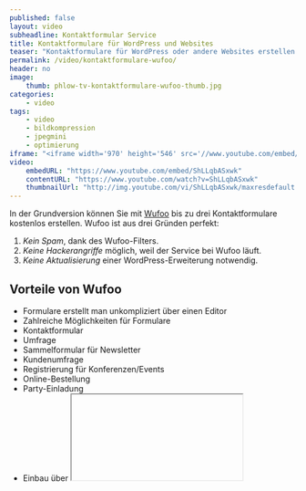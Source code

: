 ```yaml
---
published: false
layout: video
subheadline: Kontaktformular Service
title: Kontaktformulare für WordPress und Websites 
teaser: "Kontaktformulare für WordPress oder andere Websites erstellen Sie einfach mit dem Online-Service Wufoo. Die Videoanleitung zeigt, wie Sie ein Kontaktformular zusammenstellen und einbauen."
permalink: /video/kontaktformulare-wufoo/
header: no
image:
    thumb: phlow-tv-kontaktformulare-wufoo-thumb.jpg
categories:
    - video
tags:
    - video
    - bildkompression
    - jpegmini
    - optimierung
iframe: "<iframe width='970' height='546' src='//www.youtube.com/embed/ShLLqbASxwk' frameborder='0' allowfullscreen></iframe>"
video:
    embedURL: "https://www.youtube.com/embed/ShLLqbASxwk"
    contentURL: "https://www.youtube.com/watch?v=ShLLqbASxwk"
    thumbnailUrl: "http://img.youtube.com/vi/ShLLqbASxwk/maxresdefault.jpg"
---
```

In der Grundversion können Sie mit [Wufoo][1] bis zu drei Kontaktformulare kostenlos erstellen. Wufoo ist aus drei Gründen perfekt:

1. *Kein Spam*, dank des Wufoo-Filters.
2. *Keine Hackerangriffe* möglich, weil der Service bei Wufoo läuft.
3. *Keine Aktualisierung* einer WordPress-Erweiterung notwendig.



## Vorteile von Wufoo

- Formulare erstellt man unkompliziert über einen Editor
- Zahlreiche Möglichkeiten für Formulare
- Kontaktformular
- Umfrage
- Sammelformular für Newsletter
- Kundenumfrage
- Registrierung für Konferenzen/Events
- Online-Bestellung
- Party-Einladung
- Einbau über <iframe /> und auf zahlreichen Plattformen integrierbar
- Formulare erweitert man auch später einfach
- bis zu drei Formulare sind kostenlos
- Wufoo filtert Spam
- keine Pflege des Scriptes oder derPlugin-Erweiterung notwendig



## Nachteile

- kostenlose Version ist mit einem Wufoo-Logo gebrandet



## Inhalt der Videoanleitung »Kontaktformulare«

1. Anlegen eines kostenlosen Wufoo-Benutzerkontos
    - Anrede
    - Vorname und Name
    - Betreff
    - Textfeld
    - ZIP-Download
2. Texten und Zusammenstellen der Email-Antworten
3. Zusammenklicken eines normalen Kontaktformulars
4. Gestaltung des Kontaktformulars
5. Einbau des Kontaktformulars in WordPress oder eine Website


Website » <http://www.wufoo.com/>  
Mehr Informationen » <http://phlow.de/>



## Alternativen für WordPress

Sie können auch mit Hilfe von WordPress-Erweiterungen ein Kontaktformular realisieren. Beliebt sind die beiden Erweiterungen [Jetpack][2] und [Contact Form 7][2]

[1]: http://wufoo.com
[2]: {{ site.url }}/wordpress/plugins/#kontaktformulare
